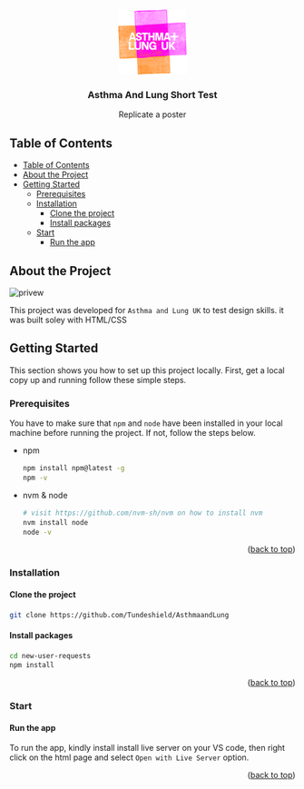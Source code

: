 <a name="readme-top"></a>

<br />
<!-- PROJECT LOGO -->
<div align="center">
  <a href="#projectgithub link">
    <img src="./public/aluk-logo.png" alt="Logo" width="120" height="auto">
  </a>

<h3 align="center">Asthma And Lung Short Test</h3>
<p>Replicate a poster</p>
</div>

<!-- TABLE OF CONTENTS -->

## Table of Contents

- [Table of Contents](#table-of-contents)
- [About the Project](#about-the-project)
- [Getting Started](#getting-started)
  - [Prerequisites](#prerequisites)
  - [Installation](#installation)
    - [Clone the project](#clone-the-project)
    - [Install packages](#install-packages)
  - [Start](#start)
    - [Run the app](#run-the-app)
<!-- ABOUT THE PROJECT -->

## About the Project

![privew](/public/viva.PNG)

This project was developed for `Asthma and Lung UK` to test design skills. it was built soley with HTML/CSS


<!-- GETTING STARTED -->

## Getting Started

This section shows you how to set up this project locally. First, get a local copy up and running follow these simple steps.

### Prerequisites

You have to make sure that `npm` and `node` have been installed in your local machine before running the project. If not, follow the steps below.

- npm

  ```sh
  npm install npm@latest -g
  npm -v
  ```

- nvm & node

  ```sh
  # visit https://github.com/nvm-sh/nvm on how to install nvm
  nvm install node
  node -v
  ```

  <p align="right">(<a href="#readme-top">back to top</a>)</p>

### Installation

#### Clone the project

```bash
git clone https://github.com/Tundeshield/AsthmaandLung
```

#### Install packages

```bash
cd new-user-requests
npm install
```

<p align="right">(<a href="#readme-top">back to top</a>)</p>

### Start

#### Run the app

To run the app, kindly install install live server on your VS code, then right click on the html page and select `Open with Live Server` option.


<p align="right">(<a href="#readme-top">back to top</a>)</p>


